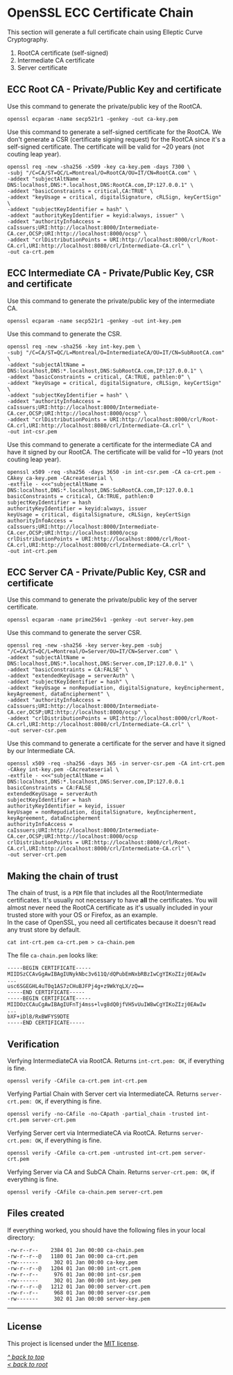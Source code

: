 # OpenSSL ECC Certificate Chain
This section will generate a full certificate chain using Elleptic Curve Cryptography.
1. RootCA certificate (self-signed)
2. Intermediate CA certificate
3. Server certificate
## ECC Root CA - Private/Public Key and certificate
Use this command to generate the private/public key of the RootCA.
```shell
openssl ecparam -name secp521r1 -genkey -out ca-key.pem
```
Use this command to generate a self-signed certificate for the RootCA. We don't generate a CSR (certificate signing request) for the RootCA since it's a self-signed certificate. The certificate will be valid for ~20 years (not couting leap year).
```shell
openssl req -new -sha256 -x509 -key ca-key.pem -days 7300 \
-subj "/C=CA/ST=QC/L=Montreal/O=RootCA/OU=IT/CN=RootCA.com" \
-addext "subjectAltName = DNS:localhost,DNS:*.localhost,DNS:RootCA.com,IP:127.0.0.1" \
-addext "basicConstraints = critical,CA:TRUE" \
-addext "keyUsage = critical, digitalSignature, cRLSign, keyCertSign" \
-addext "subjectKeyIdentifier = hash" \
-addext "authorityKeyIdentifier = keyid:always, issuer" \
-addext "authorityInfoAccess = caIssuers;URI:http://localhost:8000/Intermediate-CA.cer,OCSP;URI:http://localhost:8000/ocsp" \
-addext "crlDistributionPoints = URI:http://localhost:8000/crl/Root-CA.crl,URI:http://localhost:8080/crl/Intermediate-CA.crl" \
-out ca-crt.pem
```
## ECC Intermediate CA - Private/Public Key, CSR and certificate
Use this command to generate the private/public key of the intermediate CA.
```shell
openssl ecparam -name secp521r1 -genkey -out int-key.pem
```
Use this command to generate the CSR.
```shell
openssl req -new -sha256 -key int-key.pem \
-subj "/C=CA/ST=QC/L=Montreal/O=IntermediateCA/OU=IT/CN=SubRootCA.com" \
-addext "subjectAltName = DNS:localhost,DNS:*.localhost,DNS:SubRootCA.com,IP:127.0.0.1" \
-addext "basicConstraints = critical, CA:TRUE, pathlen:0" \
-addext "keyUsage = critical, digitalSignature, cRLSign, keyCertSign" \
-addext "subjectKeyIdentifier = hash" \
-addext "authorityInfoAccess = caIssuers;URI:http://localhost:8000/Intermediate-CA.cer,OCSP;URI:http://localhost:8000/ocsp" \
-addext "crlDistributionPoints = URI:http://localhost:8000/crl/Root-CA.crl,URI:http://localhost:8080/crl/Intermediate-CA.crl" \
-out int-csr.pem
```
Use this command to generate a certificate for the intermediate CA and have it signed by our RootCA. The certificate will be valid for ~10 years (not couting leap year).
```shell
openssl x509 -req -sha256 -days 3650 -in int-csr.pem -CA ca-crt.pem -CAkey ca-key.pem -CAcreateserial \
-extfile - <<<"subjectAltName = DNS:localhost,DNS:*.localhost,DNS:SubRootCA.com,IP:127.0.0.1
basicConstraints = critical, CA:TRUE, pathlen:0
subjectKeyIdentifier = hash
authorityKeyIdentifier = keyid:always, issuer
keyUsage = critical, digitalSignature, cRLSign, keyCertSign
authorityInfoAccess = caIssuers;URI:http://localhost:8000/Intermediate-CA.cer,OCSP;URI:http://localhost:8000/ocsp
crlDistributionPoints = URI:http://localhost:8000/crl/Root-CA.crl,URI:http://localhost:8000/crl/Intermediate-CA.crl" \
-out int-crt.pem
```
## ECC Server CA - Private/Public Key, CSR and certificate
Use this command to generate the private/public key of the server certificate.
```shell
openssl ecparam -name prime256v1 -genkey -out server-key.pem
```
Use this command to generate the server CSR.
```shell
openssl req -new -sha256 -key server-key.pem -subj "/C=CA/ST=QC/L=Montreal/O=Server/OU=IT/CN=Server.com" \
-addext "subjectAltName = DNS:localhost,DNS:*.localhost,DNS:Server.com,IP:127.0.0.1" \
-addext "basicConstraints = CA:FALSE" \
-addext "extendedKeyUsage = serverAuth" \
-addext "subjectKeyIdentifier = hash" \
-addext "keyUsage = nonRepudiation, digitalSignature, keyEncipherment, keyAgreement, dataEncipherment" \
-addext "authorityInfoAccess = caIssuers;URI:http://localhost:8000/Intermediate-CA.cer,OCSP;URI:http://localhost:8000/ocsp" \
-addext "crlDistributionPoints = URI:http://localhost:8000/crl/Root-CA.crl,URI:http://localhost:8080/crl/Intermediate-CA.crl" \
-out server-csr.pem
```
Use this command to generate a certificate for the server and have it signed by our Intermediate CA.
```shell
openssl x509 -req -sha256 -days 365 -in server-csr.pem -CA int-crt.pem -CAkey int-key.pem -CAcreateserial \
-extfile - <<<"subjectAltName = DNS:localhost,DNS:*.localhost,DNS:Server.com,IP:127.0.0.1
basicConstraints = CA:FALSE
extendedKeyUsage = serverAuth
subjectKeyIdentifier = hash
authorityKeyIdentifier = keyid, issuer
keyUsage = nonRepudiation, digitalSignature, keyEncipherment, keyAgreement, dataEncipherment
authorityInfoAccess = caIssuers;URI:http://localhost:8000/Intermediate-CA.cer,OCSP;URI:http://localhost:8000/ocsp
crlDistributionPoints = URI:http://localhost:8000/crl/Root-CA.crl,URI:http://localhost:8000/crl/Intermediate-CA.crl" \
-out server-crt.pem
```
## Making the chain of trust
The chain of trust, is a `PEM` file that includes all the Root/Intermediate certificates. It's usually not necessary to have **all** the certificates. You will almost never need the RootCA certificate as it's usually included in your trusted store with your OS or Firefox, as an example.  
In the case of OpenSSL, you need all certificates because it doesn't read any trust store by default.
```shell
cat int-crt.pem ca-crt.pem > ca-chain.pem
```
The file `ca-chain.pem` looks like:
```
-----BEGIN CERTIFICATE-----
MIIDSzCCAvGgAwIBAgIUNykNbc3v611Q/dQPubEmNxbRBzIwCgYIKoZIzj0EAwIw
...
usc6SGEGHL4uT0q1AS7zCHuBJFPj4g+z9WkYqLX/zQ==
-----END CERTIFICATE-----
-----BEGIN CERTIFICATE-----
MIIDOzCCAuCgAwIBAgIUFnTj4mss+lvg8dQ0jfVH5vUuIW8wCgYIKoZIzj0EAwIw
...
bXF+iDl8/RxBWFYS9DTE
-----END CERTIFICATE-----
```
## Verification
Verfying IntermediateCA via RootCA. Returns `int-crt.pem: OK`, if everything is fine.
```shell
openssl verify -CAfile ca-crt.pem int-crt.pem
```
Verfying Partial Chain with Server cert via IntermediateCA. Returns `server-crt.pem: OK`, if everything is fine.
```shell
openssl verify -no-CAfile -no-CApath -partial_chain -trusted int-crt.pem server-crt.pem
```
Verfying Server cert via IntermediateCA via RootCA. Returns `server-crt.pem: OK`, if everything is fine.
```shell
openssl verify -CAfile ca-crt.pem -untrusted int-crt.pem server-crt.pem
```
Verfying Server via CA and SubCA Chain. Returns `server-crt.pem: OK`, if everything is fine.
```shell
openssl verify -CAfile ca-chain.pem server-crt.pem
```
## Files created
If everything worked, you should have the following files in your local directory:
```
-rw-r--r--    2384 01 Jan 00:00 ca-chain.pem
-rw-r--r--@   1180 01 Jan 00:00 ca-crt.pem
-rw-------     302 01 Jan 00:00 ca-key.pem
-rw-r--r--@   1204 01 Jan 00:00 int-crt.pem
-rw-r--r--     976 01 Jan 00:00 int-csr.pem
-rw-------     302 01 Jan 00:00 int-key.pem
-rw-r--r--@   1212 01 Jan 00:00 server-crt.pem
-rw-r--r--     968 01 Jan 00:00 server-csr.pem
-rw-------     302 01 Jan 00:00 server-key.pem
```
***
## License
This project is licensed under the [MIT license](/LICENSE).

[_^ back to top_](#OpenSSL-ECC-Certificate-Chain)  
[_< back to root_](../../../)
